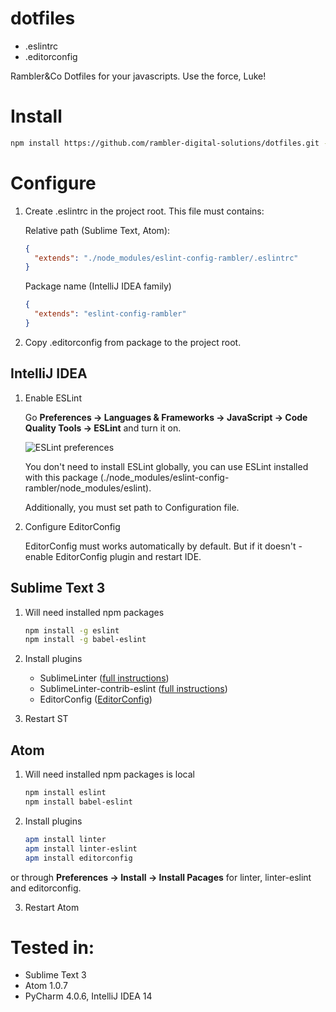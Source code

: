 # dotfiles

- .eslintrc
- .editorconfig

Rambler&amp;Co Dotfiles for your javascripts. Use the force, Luke!

# Install

  ```bash
  npm install https://github.com/rambler-digital-solutions/dotfiles.git --save-dev
  ```

# Configure

1. Create .eslintrc in the project root. This file must contains:

    Relative path (Sublime Text, Atom):

    ```json
    {
      "extends": "./node_modules/eslint-config-rambler/.eslintrc"
    }
    ```

    Package name (IntelliJ IDEA family)

    ```json
    {
      "extends": "eslint-config-rambler"
    }
    ```

2. Copy .editorconfig from package to the project root.


## IntelliJ IDEA

1. Enable ESLint

    Go **Preferences → Languages & Frameworks → JavaScript → Code Quality Tools → ESLint** and turn it on.

    ![ESLint preferences](http://img.rl0.ru/pgc/o/55cc664a-3216-8745-3216-870cb3846216.photo.0.png)

    You don't need to install ESLint globally, you can use ESLint installed with this package (./node_modules/eslint-config-rambler/node_modules/eslint).

    Additionally, you must set path to Configuration file.

2. Configure EditorConfig

    EditorConfig must works automatically by default. But if it doesn't - enable EditorConfig plugin and restart IDE.

## Sublime Text 3

1. Will need installed npm packages

    ```bash
    npm install -g eslint
    npm install -g babel-eslint
    ```

2. Install plugins

    * SublimeLinter ([full instructions](http://sublimelinter.readthedocs.org/en/latest/installation.html))
    * SublimeLinter-contrib-eslint ([full instructions](https://github.com/roadhump/SublimeLinter-eslint#plugin-installation))
    * EditorConfig ([EditorConfig](https://github.com/sindresorhus/editorconfig-sublime#install))

3. Restart ST

## Atom

1. Will need installed npm packages is local
    
    ```bash
    npm install eslint
    npm install babel-eslint
    ```

2. Install plugins

    ```bash
    apm install linter
    apm install linter-eslint
    apm install editorconfig
    ```   

  or through **Preferences → Install → Install Pacages** for linter, linter-eslint and editorconfig.

3. Restart Atom


# Tested in:

- Sublime Text 3
- Atom 1.0.7
- PyCharm 4.0.6, IntelliJ IDEA 14
